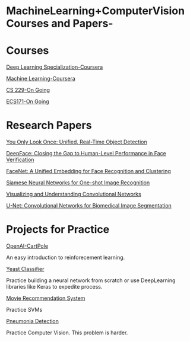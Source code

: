 # MachineLearning+ComputerVision Courses and Papers-

# Courses 
[Deep Learning Specialization-Coursera](https://www.coursera.org/specializations/deep-learning)

[Machine Learning-Coursera](https://www.coursera.org/learn/machine-learning)

[CS 229-On Going](http://cs229.stanford.edu/syllabus.html)

[ECS171-On Going](http://www.cs.ucdavis.edu/blog/ecs-171-machine-learning/)

# Research Papers
[You Only Look Once: Unified, Real-Time Object Detection](https://arxiv.org/pdf/1506.02640.pdf)

[DeepFace: Closing the Gap to Human-Level Performance in Face Verification](https://www.cs.toronto.edu/~ranzato/publications/taigman_cvpr14.pdf)

[FaceNet: A Unified Embedding for Face Recognition and Clustering](https://arxiv.org/pdf/1503.03832.pdf)

[Siamese Neural Networks for One-shot Image Recognition](https://www.cs.cmu.edu/~rsalakhu/papers/oneshot1.pdf)

[Visualizing and Understanding Convolutional Networks](https://arxiv.org/pdf/1311.2901.pdf)

[U-Net: Convolutional Networks for Biomedical Image Segmentation](https://arxiv.org/abs/1505.04597)

# Projects for Practice

[OpenAI-CartPole](https://gym.openai.com/envs/CartPole-v0/) 

An easy introduction to reinforecement learning.

[Yeast Classifier](https://github.com/atharvacc/Yeast-classifier)

Practice building a neural network from scratch or use DeepLearning libraries like Keras to expedite process.

[Movie Recommendation System](https://github.com/atharvacc/Coursera-Machine-Learning/tree/master/Machine-learning-ex8)

Practice SVMs

[Pneumonia Detection](https://www.kaggle.com/c/rsna-pneumonia-detection-challenge/kernels?sortBy=hotness&group=everyone&pageSize=20&outputType=Visualization&competitionId=10338)

Practice Computer Vision. This problem is harder. 


